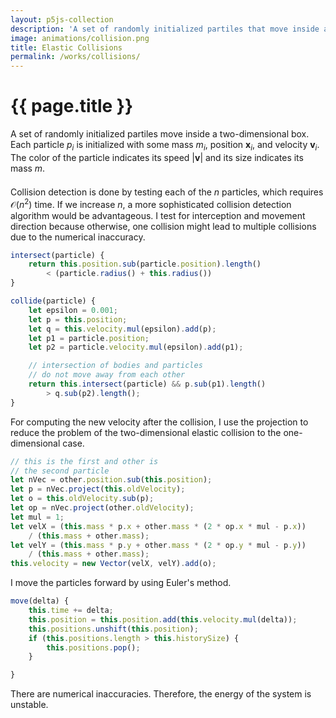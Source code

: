 ```yaml
---
layout: p5js-collection
description: 'A set of randomly initialized partiles that move inside a two-dimensional box. Each particle is initialized with some mass, position, and velocity. The color of the particle indicates its speed and its size indicates its mass.'
image: animations/collision.png
title: Elastic Collisions
permalink: /works/collisions/
---
```


# {{ page.title }}

A set of randomly initialized partiles move inside a two-dimensional box.
Each particle $p_i$ is initialized with some mass $m_i$, position $\mathbf{x}_i$, and velocity $\mathbf{v}_i$.
The color of the particle indicates its speed $|\mathbf{v}|$ and its size indicates its mass $m$.

<div id = "p5-collisions" style="display:block; margin-left:auto; margin-right:auto; width:740px; margin-bottom:1.5em;"></div>

Collision detection is done by testing each of the $n$ particles, which requires $\mathcal{O}(n^2)$ time.
If we increase $n$, a more sophisticated collision detection algorithm would be advantageous.
I test for interception and movement direction because otherwise, one collision might lead to multiple collisions due to the numerical inaccuracy.

```javascript
intersect(particle) {
    return this.position.sub(particle.position).length() 
        < (particle.radius() + this.radius())
}

collide(particle) {
    let epsilon = 0.001;
    let p = this.position;
    let q = this.velocity.mul(epsilon).add(p);
    let p1 = particle.position;
    let p2 = particle.velocity.mul(epsilon).add(p1);

    // intersection of bodies and particles 
    // do not move away from each other
    return this.intersect(particle) && p.sub(p1).length() 
        > q.sub(p2).length();
}

```

For computing the new velocity after the collision, I use the projection to reduce the problem of the two-dimensional elastic collision to the one-dimensional case.

```javascript
// this is the first and other is 
// the second particle
let nVec = other.position.sub(this.position);
let p = nVec.project(this.oldVelocity);
let o = this.oldVelocity.sub(p);
let op = nVec.project(other.oldVelocity);
let mul = 1;
let velX = (this.mass * p.x + other.mass * (2 * op.x * mul - p.x)) 
    / (this.mass + other.mass);
let velY = (this.mass * p.y + other.mass * (2 * op.y * mul - p.y)) 
    / (this.mass + other.mass);
this.velocity = new Vector(velX, velY).add(o);
```

I move the particles forward by using Euler's method.

```javascript
move(delta) {
    this.time += delta;
    this.position = this.position.add(this.velocity.mul(delta));
    this.positions.unshift(this.position);
    if (this.positions.length > this.historySize) {
        this.positions.pop();
    }

}
```

There are numerical inaccuracies.
Therefore, the energy of the system is unstable.